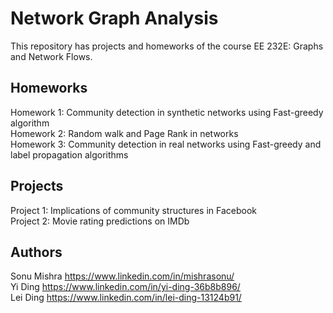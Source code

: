 # Network Graph Analysis

This repository has projects and homeworks of the course EE 232E: Graphs and Network Flows.  

## Homeworks
Homework 1: Community detection in synthetic networks using Fast-greedy algorithm  
Homework 2: Random walk and Page Rank in networks  
Homework 3: Community detection in real networks using Fast-greedy and label propagation algorithms  

## Projects
Project 1: Implications of community structures in Facebook  
Project 2: Movie rating predictions on IMDb  

## Authors
Sonu Mishra https://www.linkedin.com/in/mishrasonu/  
Yi Ding https://www.linkedin.com/in/yi-ding-36b8b896/  
Lei Ding https://www.linkedin.com/in/lei-ding-13124b91/  

